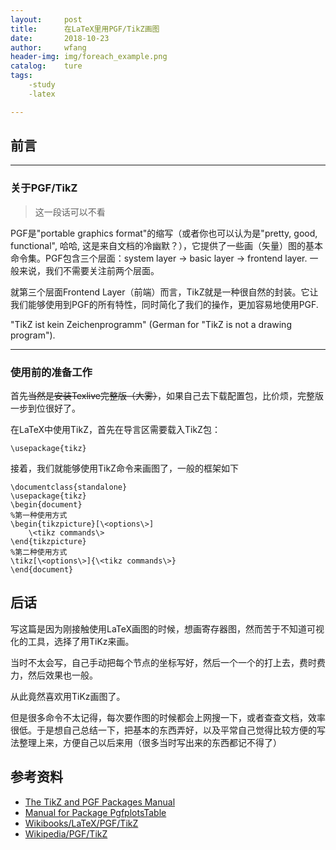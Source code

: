 ```yaml
---
layout:     post
title:      在LaTeX里用PGF/TikZ画图
date:       2018-10-23
author:     wfang
header-img: img/foreach_example.png
catalog:    ture
tags:
    -study
    -latex

---
```


## 前言

--- 

### 关于PGF/TikZ 

> 这一段话可以不看

PGF是"portable graphics format"的缩写（或者你也可以认为是"pretty, good, functional", 哈哈, 这是来自文档的冷幽默？），它提供了一些画（矢量）图的基本命令集。PGF包含三个层面：system layer $\to$ basic layer $\to$ frontend layer. 一般来说，我们不需要关注前两个层面。

就第三个层面Frontend Layer（前端）而言，TikZ就是一种很自然的封装。它让我们能够使用到PGF的所有特性，同时简化了我们的操作，更加容易地使用PGF.

"TikZ ist kein Zeichenprogramm" (German for "TikZ is not a drawing program").

---

### 使用前的准备工作

首先~~当然是安装Texlive完整版（大雾）~~，如果自己去下载配置包，比价烦，完整版一步到位很好了。

在LaTeX中使用TikZ，首先在导言区需要载入TikZ包：
```
\usepackage{tikz}
```
接着，我们就能够使用TikZ命令来画图了，一般的框架如下
```
\documentclass{standalone}
\usepackage{tikz}
\begin{document}
%第一种使用方式
\begin{tikzpicture}[\<options\>]
    \<tikz commands\>
\end{tikzpicture}
%第二种使用方式
\tikz[\<options\>]{\<tikz commands\>}
\end{document}
```




## 后话

写这篇是因为刚接触使用LaTeX画图的时候，想画寄存器图，然而苦于不知道可视化的工具，选择了用TiKz来画。

当时不太会写，自己手动把每个节点的坐标写好，然后一个一个的打上去，费时费力，然后效果也一般。

从此竟然喜欢用TiKz画图了。

但是很多命令不太记得，每次要作图的时候都会上网搜一下，或者查查文档，效率很低。于是想自己总结一下，把基本的东西弄好，以及平常自己觉得比较方便的写法整理上来，方便自己以后来用（很多当时写出来的东西都记不得了）


## 参考资料

- [The TikZ and PGF Packages Manual](http://pgf.sourceforge.net/pgf_CVS.pdf)
- [Manual for Package PgfplotsTable](http://pgfplots.sourceforge.net/pgfplotstable.pdf)
- [Wikibooks/LaTeX/PGF/TikZ](https://en.wikibooks.org/wiki/LaTeX/PGF/TikZ)
- [Wikipedia/PGF/TikZ](https://en.wikipedia.org/wiki/PGF/TikZ)
